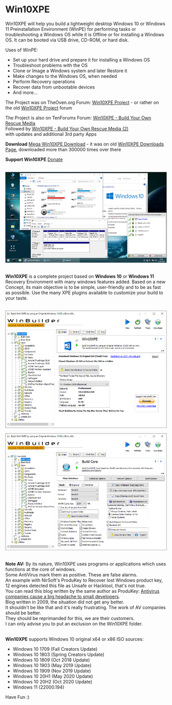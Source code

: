 # Win10XPE
Win10XPE will help you build a lightweight desktop Windows 10 or Windows 11 Preinstallation Environment (WinPE) for performing tasks or troubleshooting a Windows OS while it is Offline or for installing a Windows OS. It can be booted via USB drive, CD-ROM, or hard disk.

Uses of WinPE:<br/>
- Set up your hard drive and prepare it for installing a Windows OS<br/>
- Troubleshoot problems with the OS<br/>
- Clone or Image a Windows system and later Restore it<br/>
- Make changes to the Windows OS, when needed<br/>
- Perform Recovery operations<br/>
- Recover data from unbootable devices<br/>
- And more…<br/>

The Project was on TheOven.org Forum: [Win10XPE Project](http://theoven.org/index.php?topic=2421.0) - or rather on the old [Win10XPE Project](https://old.theoven.org/index666e.html?board=39.0) forum <br/>

The Project is also on TenForums Forum: [Win10XPE - Build Your Own Rescue Media](https://www.tenforums.com/software-apps/117664-win10xpe-build-your-own-rescue-media.html)<br/>
Followed by [Win10XPE - Build Your Own Rescue Media (2)](https://www.tenforums.com/software-apps/182581-win10xpe-build-your-own-rescue-media-2-a.html)<br/>
with updates and additional 3rd party Apps<br/>

**Download**
[Mega Win10XPE Download](https://mega.nz/file/eeI13AAJ#mqCH9oUk6daSavgLKC6cTbF_Apa5yguSw-7rU7bFPys) - it was on old [Win10XPE Downloads Page](http://win10se.cwcodes.net/Compressed/index.php), downloaded more than 300000 times over there <br/>

**Support Win10XPE** [Donate](https://www.paypal.com/donate/?cmd=_s-xclick&hosted_button_id=9WZ5EDAMPH6SE) <br/><br/>

![Alt text](/Images/Win10XPE.png?raw=true "Win10XPE")<br/><br/>


**Win10XPE** is a complete project based on **Windows 10** or **Windows 11** Recovery Environment with many windows features added. Based on a new Concept, its main objective is to be simple, user-friendly and to be as fast as possible. Use the many XPE plugins available to customize your build to your taste.<br/><br/>

![Alt text](/Images/Win10XPE_Main.png?raw=true "Win10XPE_Main")

![Alt text](/Images/Win10XPE_BuildCore.png?raw=true "Win10XPE_BuildCore")<br/><br/>

**Note AV:** By its nature, Win10XPE uses programs or applications which uses functions at the core of windows.<br/>
Some AntiVirus mark them as positive. These are false alarms.<br/>
An example with NirSoft's ProduKey to Recover lost Windows product key, 12 engines detected this file as Unsafe or Hacktool, that's not true.<br/>
You can read this blog written by the same author as ProduKey: [Antivirus companies cause a big headache to small developers](https://blog.nirsoft.net/2009/05/17/antivirus-companies-cause-a-big-headache-to-small-developers/).<br/>
Blog written in 2009, the situation did not get any better.<br/>
It shouldn't be like that and it's really frustrating. The work of AV companies should be better.<br/>
They should be reprimanded for this, we are their customers.<br/>
I can only advise you to put an exclusion on the Win10XPE folder.<br/><br/>

**Win10XPE** supports Windows 10 original x64 or x86 ISO sources:<br/>
- Windows 10 1709 (Fall Creators Update)<br/>
- Windows 10 1803 (Spring Creators Update)<br/>
- Windows 10 1809 (Oct 2018 Update)<br/>
- Windows 10 1903 (May 2019 Update)<br/>
- Windows 10 1909 (Nov 2019 Update)<br/>
- Windows 10 20H1 (May 2020 Update)<br/>
- Windows 10 20H2 (Oct 2020 Update)<br/>
- Windows 11 (22000.194)<br/>

Have Fun :)
